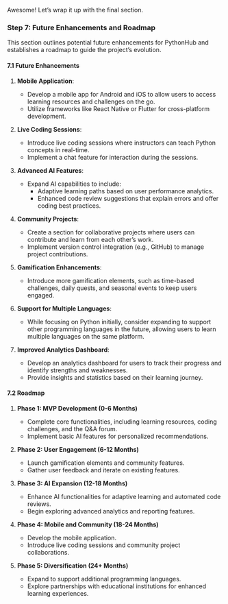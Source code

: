 Awesome! Let’s wrap it up with the final section.

### Step 7: Future Enhancements and Roadmap

This section outlines potential future enhancements for PythonHub and establishes a roadmap to guide the project’s evolution.

#### 7.1 Future Enhancements

1. **Mobile Application**:
   - Develop a mobile app for Android and iOS to allow users to access learning resources and challenges on the go.
   - Utilize frameworks like React Native or Flutter for cross-platform development.

2. **Live Coding Sessions**:
   - Introduce live coding sessions where instructors can teach Python concepts in real-time.
   - Implement a chat feature for interaction during the sessions.

3. **Advanced AI Features**:
   - Expand AI capabilities to include:
     - Adaptive learning paths based on user performance analytics.
     - Enhanced code review suggestions that explain errors and offer coding best practices.

4. **Community Projects**:
   - Create a section for collaborative projects where users can contribute and learn from each other’s work.
   - Implement version control integration (e.g., GitHub) to manage project contributions.

5. **Gamification Enhancements**:
   - Introduce more gamification elements, such as time-based challenges, daily quests, and seasonal events to keep users engaged.

6. **Support for Multiple Languages**:
   - While focusing on Python initially, consider expanding to support other programming languages in the future, allowing users to learn multiple languages on the same platform.

7. **Improved Analytics Dashboard**:
   - Develop an analytics dashboard for users to track their progress and identify strengths and weaknesses.
   - Provide insights and statistics based on their learning journey.

#### 7.2 Roadmap

1. **Phase 1: MVP Development (0-6 Months)**
   - Complete core functionalities, including learning resources, coding challenges, and the Q&A forum.
   - Implement basic AI features for personalized recommendations.

2. **Phase 2: User Engagement (6-12 Months)**
   - Launch gamification elements and community features.
   - Gather user feedback and iterate on existing features.

3. **Phase 3: AI Expansion (12-18 Months)**
   - Enhance AI functionalities for adaptive learning and automated code reviews.
   - Begin exploring advanced analytics and reporting features.

4. **Phase 4: Mobile and Community (18-24 Months)**
   - Develop the mobile application.
   - Introduce live coding sessions and community project collaborations.

5. **Phase 5: Diversification (24+ Months)**
   - Expand to support additional programming languages.
   - Explore partnerships with educational institutions for enhanced learning experiences.